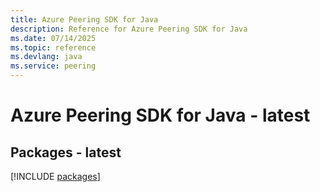 ```yaml
---
title: Azure Peering SDK for Java
description: Reference for Azure Peering SDK for Java
ms.date: 07/14/2025
ms.topic: reference
ms.devlang: java
ms.service: peering
---
```

# Azure Peering SDK for Java - latest
## Packages - latest
[!INCLUDE [packages](peering-index.md)]
